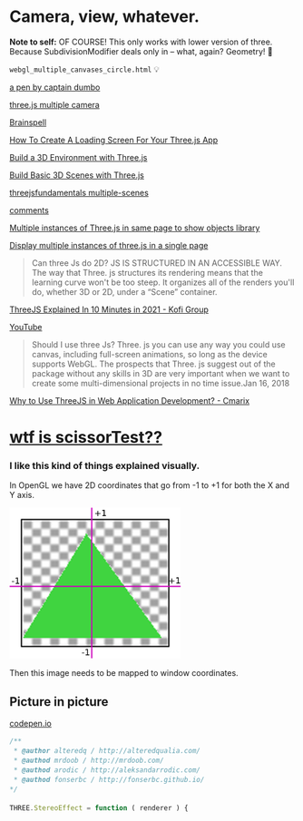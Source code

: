 # Camera, view, whatever.

**Note to self:** OF COURSE!  This only works with lower version of three.  Because SubdivisionModifier deals only in &ndash; what, again?  Geometry! 💢

`webgl_multiple_canvases_circle.html` 💡

[a pen by captain dumbo](https://codepen.io/anon/pen/EwrbGZ)

[three.js multiple camera](https://www.google.com/search?q=three.js+multiple+camera&oq=three.js+multiple+camera&aqs=chrome..69i57j0i22i30l2.2131j0j7&sourceid=chrome&ie=UTF-8)

[Brainspell](https://web.archive.org/web/20180206125803/http://brainspell.org/article/24996404)

[How To Create A Loading Screen For Your Three.js App](https://www.youtube.com/watch?v=zMzuPIiznQ4)

[Build a 3D Environment with Three.js](https://www.codecademy.com/article/brandondusch/build-a-3d-environment-with-three-js)

[Build Basic 3D Scenes with Three.js](https://javascript.plainenglish.io/three-js-lesson-1-building-basic-3d-scenes-with-three-js-e06d05c28feb)

[threejsfundamentals multiple-scenes](https://r105.threejsfundamentals.org/threejs/lessons/threejs-multiple-scenes.html)

[comments](https://threejsfundamentals.org/threejs/lessons/threejs-multiple-scenes.html)

[Multiple instances of Three.js in same page to show objects library](https://discourse.threejs.org/t/multiple-instances-of-three-js-in-same-page-to-show-objects-library/18341)

[Display multiple instances of three.js in a single page](https://stackoverflow.com/questions/33959538/display-multiple-instances-of-three-js-in-a-single-page)

> Can three Js do 2D?
JS IS STRUCTURED IN AN ACCESSIBLE WAY. The way that Three. js structures its rendering means that the learning curve won't be too steep. It organizes all of the renders you'll do, whether 3D or 2D, under a “Scene” container.

[ThreeJS Explained In 10 Minutes in 2021 - Kofi Group](https://www.kofi-group.com/threejs-explained-in-10-minutes/)

[YouTube](https://www.youtube.com/watch?v=ZiT2tN2eEro)

> Should I use three Js?
Three. js you can use any way you could use canvas, including full-screen animations, so long as the device supports WebGL. The prospects that Three. js suggest out of the package without any skills in 3D are very important when we want to create some multi-dimensional projects in no time issue.Jan 16, 2018

[Why to Use ThreeJS in Web Application Development? - Cmarix](https://www.cmarix.com/blog/why-to-use-threejs-in-web-application-development/)

# [wtf is scissorTest??](https://gamedev.stackexchange.com/questions/40704/what-is-the-purpose-of-glscissor)

### I like this kind of things explained visually.

In OpenGL we have 2D coordinates that go from -1 to +1 for both the X and Y axis.

![](YB4pb.png)

Then this image needs to be mapped to window coordinates.

## Picture in picture

[codepen.io](https://codepen.io/anon/pen/EwrbGZ)

```js
/**
 * @author alteredq / http://alteredqualia.com/
 * @authod mrdoob / http://mrdoob.com/
 * @authod arodic / http://aleksandarrodic.com/
 * @authod fonserbc / http://fonserbc.github.io/
*/

THREE.StereoEffect = function ( renderer ) {
```